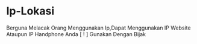 # Ip-Lokasi
Berguna Melacak Orang Menggunakan Ip,Dapat Menggunakan IP Website Ataupun IP Handphone Anda [ ! ] Gunakan Dengan Bijak
